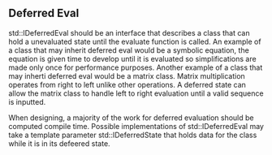 
## Deferred Eval
std::IDeferredEval should be an interface that describes a class that can hold a unevaluated state until the evaluate function is called.
An example of a class that may inherit deferred eval would be a symbolic equation, the equation is given time to develop until it is evaluated so simplifications are made only once for performance purposes.
Another example of a class that may inherti deferred eval would be a matrix class. 
Matrix multiplication operates from right to left unlike other operations.
A deferred state can allow the matrix class to handle left to right evaluation until a valid sequence is inputted.

When designing, a majority of the work for deferred evaluation should be computed compile time. 
Possible implementations of std::IDeferredEval may take a template parameter std::IDeferredState<ParentClass> that holds data for the class while it is in its defeered state.
